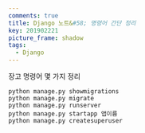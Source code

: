 ```yaml
---
comments: true
title: Django 노트&#58; 명령어 간단 정리
key: 201902221
picture_frame: shadow
tags:
  - Django
---
```


장고 명령어 몇 가지 정리

<!--more-->
    python manage.py showmigrations
    python manage.py migrate
    python manage.py runserver
    python manage.py startapp 앱이름
    python manage.py createsuperuser

